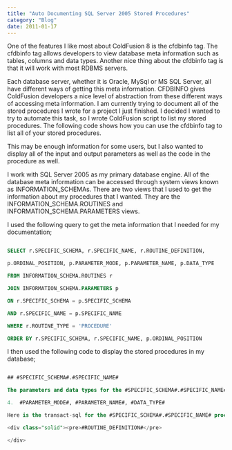 ```yaml
---
title: "Auto Documenting SQL Server 2005 Stored Procedures"
category: "Blog"
date: 2011-01-17
---
```



One of the features I like most about ColdFusion 8 is the cfdbinfo tag. The cfdbinfo tag allows developers to view database meta information such as tables, columns and data types. Another nice thing about the cfdbinfo tag is that it will work with most RDBMS servers.

Each database server, whether it is Oracle, MySql or MS SQL Server, all have different ways of getting this meta information. CFDBINFO gives ColdFusion developers a nice level of abstraction from these different ways of accessing meta information. I am currently trying to document all of the stored procedures I wrote for a project I just finished. I decided I wanted to try to automate this task, so I wrote ColdFusion script to list my stored procedures. The following code shows how you can use the cfdbinfo tag to list all of your stored procedures.

This may be enough information for some users, but I also wanted to display all of the input and output parameters as well as the code in the procedure as well.

I work with SQL Server 2005 as my primary database engine. All of the database meta information can be accessed through system views known as INFORMATION_SCHEMAs. There are two views that I used to get the information about my procedures that I wanted. They are the INFORMATION_SCHEMA.ROUTINES and INFORMATION_SCHEMA.PARAMETERS views.

I used the following query to get the meta information that I needed for my documentation;

```sql

SELECT r.SPECIFIC_SCHEMA, r.SPECIFIC_NAME, r.ROUTINE_DEFINITION,

p.ORDINAL_POSITION, p.PARAMETER_MODE, p.PARAMETER_NAME, p.DATA_TYPE

FROM INFORMATION_SCHEMA.ROUTINES r

JOIN INFORMATION_SCHEMA.PARAMETERS p

ON r.SPECIFIC_SCHEMA = p.SPECIFIC_SCHEMA

AND r.SPECIFIC_NAME = p.SPECIFIC_NAME

WHERE r.ROUTINE_TYPE = 'PROCEDURE'

ORDER BY r.SPECIFIC_SCHEMA, r.SPECIFIC_NAME, p.ORDINAL_POSITION

```

I then used the following code to display the stored procedures in my database;

```sql

## #SPECIFIC_SCHEMA#.#SPECIFIC_NAME#

The parameters and data types for the #SPECIFIC_SCHEMA#.#SPECIFIC_NAME# procedure are as follows;

4.  #PARAMETER_MODE#, #PARAMETER_NAME#, #DATA_TYPE#

Here is the transact-sql for the #SPECIFIC_SCHEMA#.#SPECIFIC_NAME# procedure.

<div class="solid"><pre>#ROUTINE_DEFINITION#</pre>  

</div>
```
